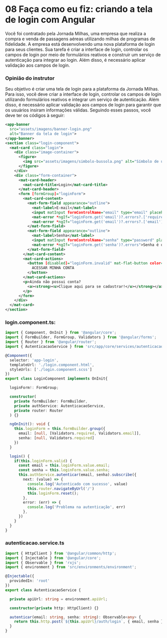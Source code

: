 # 08 Faça como eu fiz: criando a tela de login com Angular

Você foi contratado pela Jornada Milhas, uma empresa que realiza a compra e venda de passagens aéreas utilizando milhas de programas de fidelidade. A empresa está desenvolvendo uma nova plataforma de login para seus clientes. Sua tarefa é criar a interface de login, controlar os campos de login por meio de formulários reativos e construir um serviço de autenticação para integrar ao login. Além disso, é necessário aplicar validação aos campos de login.

### Opinião do instrutor


Seu objetivo é criar uma tela de login para a plataforma da Jornada Milhas. Para isso, você deve criar a interface de login, controlar os campos de login utilizando formulários reativos e integrar um serviço de autenticação. Além disso, é necessário aplicar validação aos campos de login para garantir que os usuários insiram informações válidas. Seguindo esses passos, você deve ter os códigos à seguir:

```xml
<app-banner
  src="assets/imagens/banner-login.png"
  alt="Banner da tela de login">
</app-banner>
<section class="login-component">
  <mat-card class="login">
    <div class="image-container">
      <figure>
        <img src="assets/imagens/simbolo-bussola.png" alt="Símbolo de uma bússola laranja">
      </figure>
    </div>
    <div class="form-container">
      <mat-card-header>
        <mat-card-title>Login</mat-card-title>
      </mat-card-header>
      <form [formGroup]="loginForm">
        <mat-card-content>
          <mat-form-field appearance="outline">
            <mat-label>E-mail</mat-label>
            <input matInput formControlName="email" type="email" placeholder="Digite seu e-mail">
            <mat-error *ngIf="loginForm.get('email')?.errors?.['required']">E-mail é obrigatório</mat-error>
            <mat-error *ngIf="loginForm.get('email')?.errors?.['email']">E-mail inválido</mat-error>
          </mat-form-field>
          <mat-form-field appearance="outline">
            <mat-label>Senha</mat-label>
            <input matInput formControlName="senha" type="password" placeholder="Digite sua senha">
            <mat-error *ngIf="loginForm.get('senha')?.errors">Senha é obrigatória</mat-error>
          </mat-form-field>
        </mat-card-content>
        <mat-card-actions>
          <button [disabled]="loginForm.invalid" mat-flat-button color="primary" (click)="login()">
            ACESSAR MINHA CONTA
          </button>
        </mat-card-actions>
        <p>Ainda não possui conta?
          <a><strong><u>Clique aqui para se cadastrar!</u></strong></a>
        </p>
      </form>
    </div>
  </mat-card>
</section>
```

### login.component.ts:

```typescript
import { Component, OnInit } from '@angular/core';
import { FormBuilder, FormGroup, Validators } from '@angular/forms';
import { Router } from '@angular/router';
import { AutenticacaoService } from 'src/app/core/services/autenticacao.service';

@Component({
  selector: 'app-login',
  templateUrl: './login.component.html',
  styleUrls: ['./login.component.scss']
})
export class LoginComponent implements OnInit{

  loginForm!: FormGroup;

  constructor(
    private formBuilder: FormBuilder,
    private authService: AutenticacaoService,
    private router: Router
  ) {}

  ngOnInit(): void {
    this.loginForm = this.formBuilder.group({
      email: [null, [Validators.required, Validators.email]],
      senha: [null, Validators.required]
    })
  }

  login() {
    if(this.loginForm.valid) {
      const email = this.loginForm.value.email;
      const senha = this.loginForm.value.senha;
      this.authService.autenticar(email, senha).subscribe({
        next: (value) => {
          console.log('Autenticado com sucesso', value)
          this.router.navigateByUrl('/')
          this.loginForm.reset();
        },
        error: (err) => {
          console.log('Problema na autenticação', err)
        },
      })
    }
  }
}
```

### autenticacao.service.ts

```typescript
import { HttpClient } from '@angular/common/http';
import { Injectable } from '@angular/core';
import { Observable } from 'rxjs';
import { environment } from 'src/environments/environment';

@Injectable({
  providedIn: 'root'
})
export class AutenticacaoService {

  private apiUrl: string = environment.apiUrl;

  constructor(private http: HttpClient) {}

  autenticar(email: string, senha: string): Observable<any> {
    return this.http.post(`${this.apiUrl}/auth/login`, { email, senha })
  }
}
```